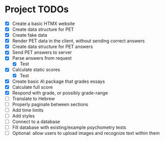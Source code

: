# Project TODOs

- [x] Create a basic HTMX website
- [x] Create data structure for PET
- [x] Create fake data
- [x] Render PET data in the client, without sending correct answers
- [x] Create data structure for PET answers
- [x] Send PET answers to server
- [x] Parse answers from request
  - [x] Test
- [x] Calculate static scores
  - [x] Test
- [x] Create basic AI package that grades essays
- [x] Calculate full score
- [x] Respond with grade, or possibly grade-range
- [ ] Translate to Hebrew
- [ ] Properly paginate between sections
- [ ] Add time limits
- [ ] Add styles
- [ ] Connect to a database
- [ ] Fill database with existing/example psychometry tests
- [ ] Optional: allow users to upload images and recognize text within them
